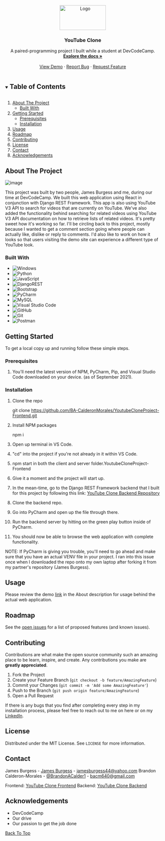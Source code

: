 <!--
*** Thanks for checking out the Best-README-Template. If you have a suggestion
*** that would make this better, please fork the repo and create a pull request
*** or simply open an issue with the tag "enhancement".
*** Thanks again! Now go create something AMAZING! :D
***
***
***
*** To avoid retyping too much info. Do a search and replace for the following:
*** github_username, repo_name, twitter_handle, email, project_title, project_description
-->



<!-- PROJECT SHIELDS -->
<!--
*** I'm using markdown "reference style" links for readability.
*** Reference links are enclosed in brackets [ ] instead of parentheses ( ).
*** See the bottom of this document for the declaration of the reference variables
*** for contributors-url, forks-url, etc. This is an optional, concise syntax you may use.
*** https://www.markdownguide.org/basic-syntax/#reference-style-links
-->
<!-- [![Contributors][contributors-shield]][contributors-url]
[![Forks][forks-shield]][forks-url]
[![Stargazers][stars-shield]][stars-url]
[![Issues][issues-shield]][issues-url]
[![MIT License][license-shield]][license-url]
[![LinkedIn][linkedin-shield]][linkedin-url]
 -->

<!-- PROJECT LOGO -->
<br />
<p id="top" align="center">
  <a href="https://github.com/BA-CalderonMorales/YoutubeCloneProject-Frontend">
    <img src="https://user-images.githubusercontent.com/62074841/132972263-2e59c72c-a2a2-48a4-af6a-26cb5e5ce84e.png" alt="Logo" width="150" height="80">
  </a>

  <h3 align="center">YouTube Clone</h3>

  <p align="center">
    A paired-programming project I built while a student at DevCodeCamp.
    <br />
    <a href="#about-the-project"><strong>Explore the docs »</strong></a>
    <br />
    <br />
    <a href="https://ba-calderonmorales.github.io/YoutubeCloneProject-Frontend/">View Demo</a>
    ·
    <a href="https://github.com/BA-CalderonMorales/YoutubeCloneProject-Frontend/issues">Report Bug</a>
    ·
    <a href="https://github.com/BA-CalderonMorales/YoutubeCloneProject-Frontend/issues">Request Feature</a>
  </p>
</p>



<!-- TABLE OF CONTENTS -->
<details open="open">
  <summary><h2 style="display: inline-block">Table of Contents</h2></summary>
  <ol>
    <li>
      <a href="#about-the-project">About The Project</a>
      <ul>
        <li><a href="#built-with">Built With</a></li>
      </ul>
    </li>
    <li>
      <a href="#getting-started">Getting Started</a>
      <ul>
        <li><a href="#prerequisites">Prerequisites</a></li>
        <li><a href="#installation">Installation</a></li>
      </ul>
    </li>
    <li><a href="#usage">Usage</a></li>
    <li><a href="#roadmap">Roadmap</a></li>
    <li><a href="#contributing">Contributing</a></li>
    <li><a href="#license">License</a></li>
    <li><a href="#contact">Contact</a></li>
    <li><a href="#acknowledgements">Acknowledgements</a></li>
  </ol>
</details>



<!-- ABOUT THE PROJECT -->
## About The Project

![image](https://user-images.githubusercontent.com/62074841/133553117-c1845a74-eb03-4cf5-894e-d83e01fe5842.png)

<p>
 This project was built by two people, James Burgess and me, during our time at DevCodeCamp. We built this web application 
 using React in conjunction with Django REST Framework. This app is also using YouTube V3 API to search for videos that are 
 currently on YouTube. We've also added the functionality behind searching for related videos using YouTube V3 API documentation 
 on how to retrieve lists of related videos. It's pretty sweet how it's working so far. I'll be circling back to this project, 
 mostly because I wanted to get a comment section going where people can actually like, dislike or reply to comments. I'd also 
 like to work on how it looks so that users visiting the demo site can experience a different type of YouTube look.
</p>
<!-- Here's a blank template to get started:
**To avoid retyping too much info. Do a search and replace with your text editor for the following:**
`BA-CalderonMorales`, `Construction-Ecommerce-Frontend`, `twitter_handle`, `email`, `project_title`, `project_description` -->


### Built With
<div id="built-with"></div>

* ![Windows](https://img.shields.io/badge/Windows-0078D6?style=for-the-badge&logo=windows&logoColor=white)
* ![Python](https://img.shields.io/badge/python-3670A0?style=for-the-badge&logo=python&logoColor=ffdd54)
* ![JavaScript](https://img.shields.io/badge/javascript-%23323330.svg?style=for-the-badge&logo=javascript&logoColor=%23F7DF1E)
* ![DjangoREST](https://img.shields.io/badge/DJANGO-REST-ff1709?style=for-the-badge&logo=django&logoColor=white&color=ff1709&labelColor=gray)
* ![Bootstrap](https://img.shields.io/badge/bootstrap-%23563D7C.svg?style=for-the-badge&logo=bootstrap&logoColor=white)
* ![PyCharm](https://img.shields.io/badge/pycharm-143?style=for-the-badge&logo=pycharm&logoColor=black&color=black&labelColor=green)
* ![MySQL](https://img.shields.io/badge/mysql-%2300f.svg?style=for-the-badge&logo=mysql&logoColor=white)
* ![Visual Studio Code](https://img.shields.io/badge/Visual%20Studio%20Code-0078d7.svg?style=for-the-badge&logo=visual-studio-code&logoColor=white)
* ![GitHub](https://img.shields.io/badge/github-%23121011.svg?style=for-the-badge&logo=github&logoColor=white)
* ![Git](https://img.shields.io/badge/git-%23F05033.svg?style=for-the-badge&logo=git&logoColor=white)
* ![Postman](https://img.shields.io/badge/Postman-FF6C37?style=for-the-badge&logo=postman&logoColor=white)


<!-- GETTING STARTED -->
## Getting Started

To get a local copy up and running follow these simple steps.

### Prerequisites

1. You'll need the latest version of NPM, PyCharm, Pip, and Visual Studio Code downloaded on your device. (as of September 2021).

### Installation

1. Clone the repo

   git clone https://github.com/BA-CalderonMorales/YoutubeCloneProject-Frontend.git

2. Install NPM packages
   
   npm i

3. Open up terminal in VS Code.
4. "cd" into the project if you're not already in it within VS Code.
5. npm start in both the client and server folder.YoutubeCloneProject-Frontend
6. Give it a moment and the project will start up.
7. In the mean-time, go to the Django REST Framework backend that I built for this project by following this link: <a href="https://github.com/BA-CalderonMorales/YouTubeCloneProject_Backend">YouTube Clone Backend Repository</a>
8. Clone the backend repo. 
9. Go into PyCharm and open up the file through there.
10. Run the backend server by hitting on the green play button inside of PyCharm. 
11. You should now be able to browse the web application with complete functionality. 

NOTE: If PyCharm is giving you trouble, you'll need to go ahead and make sure that you have an actual VENV file in your project.
I ran into this issue once when I downloaded the repo onto my own laptop after forking it from my partner's repository (James Burgess).

<!-- USAGE EXAMPLES -->
## Usage

Please review the demo <a href="#demo">link</a> in the About description for usage behind the actual web application.


<!-- ROADMAP -->
## Roadmap

See the [open issues](https://github.com/BA-CalderonMorales/YoutubeCloneProject-Frontend/issues) for a list of proposed features (and known issues).



<!-- CONTRIBUTING -->
## Contributing

Contributions are what make the open source community such an amazing place to be learn, inspire, and create. Any contributions you make are **greatly appreciated**. 

1. Fork the Project
2. Create your Feature Branch (`git checkout -b feature/AmazingFeature`)
3. Commit your Changes (`git commit -m 'Add some AmazingFeature'`)
4. Push to the Branch (`git push origin feature/AmazingFeature`)
5. Open a Pull Request

If there is any bugs that you find after completing every step in my installation process, please feel free to reach out to me on here or on my <a href="https://www.linkedin.com/in/bcalderonmorales-cmoe/">LinkedIn</a>.

<!-- LICENSE -->
## License

Distributed under the MIT License. See `LICENSE` for more information.



<!-- CONTACT -->
## Contact

James Burgess - [James Burgess](https://www.linkedin.com/in/james-burgess-278350214) - jamesburgess44@yahoo.com
Brandon Calderon-Morales - [@BrandonACalder1](https://twitter.com/BrandonACalder1) - bacm640@gmail.com

Frontend: [YouTube Clone Frontend](https://github.com/BA-CalderonMorales/YoutubeCloneProject-Frontend)
Backend: [YouTube Clone Backend](https://github.com/BA-CalderonMorales/YouTubeCloneProject_Backend)


<!-- ACKNOWLEDGEMENTS -->
## Acknowledgements

* DevCodeCamp
* Our drive
* Our passion to get the job done

<a href="#top">Back To Top</a>
